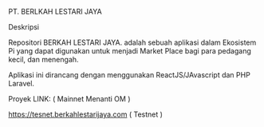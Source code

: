 PT. BERLKAH LESTARI JAYA

Deskripsi

Repositori BERKAH LESTARI JAYA. adalah sebuah aplikasi dalam Ekosistem Pi yang dapat digunakan untuk menjadi Market Place bagi para pedagang kecil, dan menengah.

Aplikasi ini dirancang dengan menggunakan ReactJS/JAvascript dan PHP Laravel. 

Proyek LINK:
( Mainnet Menanti OM )

https://tesnet.berkahlestarijaya.com ( Testnet )
